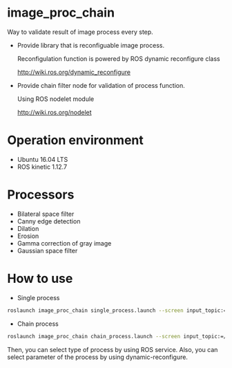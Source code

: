 # image_proc_chain

Way to validate result of image process every step.

- Provide library that is reconfiguable image process.

  Reconfigulation function is powered by ROS dynamic reconfigure class

  <http://wiki.ros.org/dynamic_reconfigure>

- Provide chain filter node for validation of process function.

  Using ROS nodelet module

  <http://wiki.ros.org/nodelet>

# Operation environment

- Ubuntu 16.04 LTS
- ROS kinetic 1.12.7

# Processors

  - Bilateral space filter
  - Canny edge detection
  - Dilation
  - Erosion
  - Gamma correction of gray image
  - Gaussian space filter


# How to use

  - Single process

  ```bash
  roslaunch image_proc_chain single_process.launch --screen input_topic:=/sensor_msgs/image/topic
  ```

  - Chain process

  ```bash
  roslaunch image_proc_chain chain_process.launch --screen input_topic:=/sensor_msgs/image/topic default_chain_num:=3
  ```

  Then, you can select type of process by using ROS service.
  Also, you can select parameter of the process by using dynamic-reconfigure.

